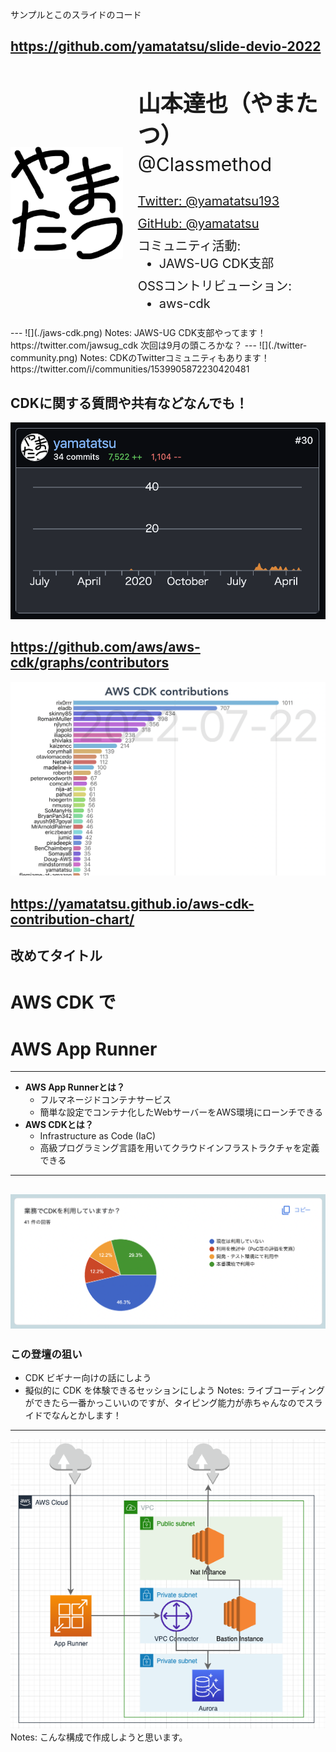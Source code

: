 サンプルとこのスライドのコード

https://github.com/yamatatsu/slide-devio-2022
---
<dev style="display: flex; justify-content: center; align-items: center; margin-top: 40px;">
  <img
    src="./yamatatsu.png"
    height="180"
    width="180"
  />
  <ul style="list-style-type: none; line-height: 1.4">
    <li style="font-size: 36px; font-weight: 700;">山本達也（やまたつ）</li>
    <li style="font-size: 30px; margin-bottom: 24px;">@Classmethod</li>
    <li style="font-size: 20px; margin-bottom: 8px;">
      <a href="https://twitter.com/yamatatsu193">Twitter: @yamatatsu193</a>
    </li>
    <li style="font-size: 20px; margin-bottom: 8px;">
      <a href="https://github.com/yamatatsu">GitHub: @yamatatsu</a>
    </li>
    <li style="font-size: 20px; margin-bottom: 8px;">
      コミュニティ活動:
      <ul style="list-style-type: disc">
        <li>JAWS-UG CDK支部</li>
      </ul>
    </li>
    <li style="font-size: 20px; margin-bottom: 8px;">
      OSSコントリビューション:
      <ul style="list-style-type: disc">
        <li>aws-cdk</li>
      </ul>
    </li>
  </ul>
</dev>
---
![](./jaws-cdk.png) <!-- .element height="500" -->
Notes:
JAWS-UG CDK支部やってます！  
https://twitter.com/jawsug_cdk  
次回は9月の頭ころかな？
---
![](./twitter-community.png) <!-- .element height="500" -->
Notes:
CDKのTwitterコミュニティもあります！  
https://twitter.com/i/communities/1539905872230420481 <!-- .element: style="overflow-wrap: break-word;" -->

CDKに関する質問や共有などなんでも！
---
![](./cdk-contribution.png) <!-- .element height="500" -->

https://github.com/aws/aws-cdk/graphs/contributors
---
![](./contributions-chart-race.png) <!-- .element height="500" -->

https://yamatatsu.github.io/aws-cdk-contribution-chart/
---
改めてタイトル
---
# AWS CDK で
# AWS App Runner
---
- **AWS App Runnerとは？**
  - フルマネージドコンテナサービス <!-- .element style="font-size: 32px; line-height: 60px" -->
  - 簡単な設定でコンテナ化したWebサーバーをAWS環境にローンチできる <!-- .element style="font-size: 32px; line-height: 60px" -->
- **AWS CDKとは？**
  - Infrastructure as Code (IaC) <!-- .element style="font-size: 32px; line-height: 60px" -->
  - 高級プログラミング言語を用いてクラウドインフラストラクチャを定義できる <!-- .element style="font-size: 32px; line-height: 60px" -->
---
![](./using-cdk.png) <!-- .element style="width: 80vw" -->
---
### この登壇の狙い

- CDK ビギナー向けの話にしよう
- 擬似的に CDK を体験できるセッションにしよう
Notes:
ライブコーディングができたら一番かっこいいのですが、タイピング能力が赤ちゃんなのでスライドでなんとかします！
---
![](./aws-architecture.png) <!-- .element height="600" style="margin-top: 0" -->
Notes: こんな構成で作成しようと思います。
